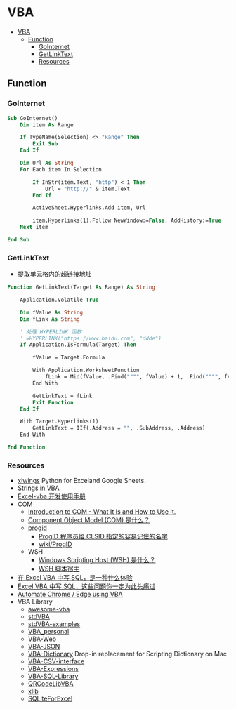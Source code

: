 # VBA

- [VBA](#vba)
  - [Function](#function)
    - [GoInternet](#gointernet)
    - [GetLinkText](#getlinktext)
    - [Resources](#resources)

## Function

### GoInternet

```vb
Sub GoInternet()
    Dim item As Range

    If TypeName(Selection) <> "Range" Then
        Exit Sub
    End If

    Dim Url As String
    For Each item In Selection

        If InStr(item.Text, "http") < 1 Then
            Url = "http://" & item.Text
        End If

        ActiveSheet.Hyperlinks.Add item, Url

        item.Hyperlinks(1).Follow NewWindow:=False, AddHistory:=True
    Next item

End Sub
```

### GetLinkText

- 提取单元格内的超链接地址

```vb
Function GetLinkText(Target As Range) As String

    Application.Volatile True

    Dim fValue As String
    Dim fLink As String

    ' 处理 HYPERLINK 函数
    ' =HYPERLINK("https://www.baidu.com", "ddde")
    If Application.IsFormula(Target) Then

        fValue = Target.Formula

        With Application.WorksheetFunction
            fLink = Mid(fValue, .Find("""", fValue) + 1, .Find("""", fValue, .Find("""", fValue) + 1) - .Find("""", fValue) - 1)
        End With

        GetLinkText = fLink
        Exit Function
    End If

    With Target.Hyperlinks(1)
        GetLinkText = IIf(.Address = "", .SubAddress, .Address)
    End With

End Function
```

### Resources

- [xlwings](https://docs.xlwings.org/en/latest/index.html) Python for Exceland Google Sheets.
- [Strings in VBA](https://www.codevba.com/learn/strings.htm)
- [Excel-vba 开发使用手册](https://github.com/bluetata/concise-excel-vba)
- COM
  - [Introduction to COM - What It Is and How to Use It.](https://www.codeproject.com/articles/633/introduction-to-com-what-it-is-and-how-to-use-it)
  - [Component Object Model (COM) 是什么？](https://www.cnblogs.com/bitssea/p/12590702.html)
  - [progid](https://learn.microsoft.com/zh-cn/windows/win32/com/progid)
    - [ProgID 程序员给 CLSID 指定的容易记住的名字](https://www.cnblogs.com/xiaoxiaocaicai/p/3595240.html)
    - [wiki/ProgID](https://en.wikipedia.org/wiki/ProgID)
  - WSH
    - [Windows Scripting Host (WSH) 是什么？](https://www.cnblogs.com/bitssea/p/12590688.html)
    - [WSH 脚本宿主 ](https://www.cnblogs.com/Ulysse/p/14926572.html#/c/subject/p/14926572.html)
- [在 Excel VBA 中写 SQL，是一种什么体验](https://www.cnblogs.com/new-june/p/15837906.html)
- [Excel VBA 中写 SQL，这些问题你一定为此头痛过](https://www.cnblogs.com/new-june/p/15847114.html)
- [Automate Chrome / Edge using VBA](https://www.codeproject.com/Tips/5307593/Automate-Chrome-Edge-using-VBA)
- VBA Library
  - [awesome-vba](https://github.com/sancarn/awesome-vba)
  - [stdVBA](https://github.com/sancarn/stdVBA)
  - [stdVBA-examples](https://github.com/sancarn/stdVBA-examples)
  - [VBA_personal](https://github.com/ringliwei/VBA_personal)
  - [VBA-Web](https://github.com/VBA-tools/VBA-Web)
  - [VBA-JSON](https://github.com/VBA-tools/VBA-JSON)
  - [VBA-Dictionary](https://github.com/VBA-tools/VBA-Dictionary) Drop-in replacement for Scripting.Dictionary on Mac
  - [VBA-CSV-interface](https://github.com/ws-garcia/VBA-CSV-interface)
  - [VBA-Expressions](https://github.com/ws-garcia/VBA-Expressions)
  - [VBA-SQL-Library](https://github.com/Beakerboy/VBA-SQL-Library)
  - [QRCodeLibVBA](https://github.com/yas78/QRCodeLibVBA)
  - [xlib](https://github.com/x-vba/xlib)
  - [SQLiteForExcel](https://github.com/govert/SQLiteForExcel)
